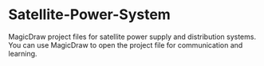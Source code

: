 # Satellite-Power-System
MagicDraw project files for satellite power supply and distribution systems. You can use MagicDraw to open the project file for communication and learning.
